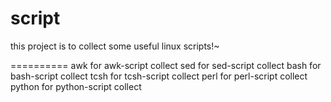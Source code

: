 script
==========

this project is  to collect some useful linux scripts!~ 

==========
awk
	for awk-script collect
sed
	for sed-script collect
bash
	for bash-script collect
tcsh
	for tcsh-script collect
perl
	for perl-script collect
python
	for python-script collect
